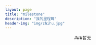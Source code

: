 ```yaml
---
layout: page
title: "milestone"
description: "我的里程碑"
header-img: "img/zhihu.jpg"
---
```



<center>
###暂无
</center>






